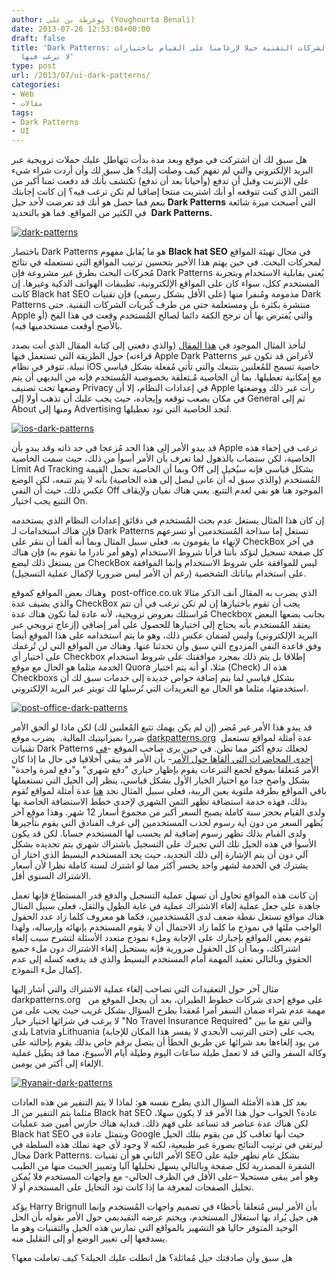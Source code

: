 ```yaml
---
author: يوغرطة بن علي (Youghourta Benali)
date: 2013-07-26 12:53:04+00:00
draft: false
title: 'Dark Patterns: لما تستخدم الشركات التقنية حيلا لإرغامنا على القيام باختيارات
  لا نرغب فيها'
type: post
url: /2013/07/ui-dark-patterns/
categories:
- Web
- مقالات
tags:
- Dark Patterns
- UI
---
```


هل سبق لك أن اشتركت في موقع وبعد مدة بدأت تتهاطل عليك حملات ترويجية عبر البريد الإلكتروني والتي لم تفهم كيف وصلت إليك؟ هل سبق لك وأن أردت شراء شيء على الإنترنت وقبل أن تدفع (وأحيانا بعد أن تدفع) تكتشف بأنك قد دفعت ثمنا أكبر من الثمن الذي كنت تتوقعه أو أنك اشتريت منتجا إضافيا لم تكن ترغب فيه؟ إن كانت إجابتك بنعم فما حصل هو أنك قد تعرضت لأحد حيل **Dark Patterns** التي أصبحت ميزة شائعة في الكثير من المواقع. فما هو بالتحديد  **Dark Patterns.**




[![dark-patterns](https://www.it-scoop.com/wp-content/uploads/2013/07/dark-patterns.png)
](https://www.it-scoop.com/wp-content/uploads/2013/07/dark-patterns.png)




باختصار Dark Patterns هو ما يُقابل مفهوم **Black hat SEO** في مجال تهيئة المواقع لمحركات البحث. في حين يهتم هذا الأخير بتحسين ترتيب المواقع التي تستعمله في نتائج مُحركات البحث بطرق غير مشروعة فإن Dark Patterns يُعنى بقابلية الاستخدام وبتجربة المستخدم ككل، سواء كان على المواقع الإلكترونية، تطبيقات الهواتف الذكية وغيرها. إن كانت Black hat SEO مذمومة ومُنفرا منها (على الأقل بشكل رسمي) فإن تقنيات Dark Patterns منتشرة بكثرة بل ومستعلمة حتى من طرف كُبريات الشركات التقنية. حتى Apple والتي يُفترض بها أن ترجح الكفة دائما لصالح المُستخدم وقعت في هذا الفخ (أو بالأصح أوقعت مستخدميها فيه).




لنأخذ المثال الموجود في [هذا المقال](http://www.90percentofeverything.com/2013/07/23/the-slippery-slope/) (والذي دفعني إلى كتابة المقال الذي أنت بصدد قراءته) حول الطريقة التي تستعمل فيها Apple Dark Patterns لأغراض قد تكون غير نبيلة. تتوفر في نظام iOS خاصية تسمح للمُعلنين بتتبعك والتي تأتي مُفعلة بشكل قياسي مع إمكانية تعطيلها. بما أن الخاصية مُـتعلقة بخصوصية المُستخدم فإنه من البديهي أن يتم وضعها تحت تصنيف Privacy في إعدادات النظام، إلا أن Apple رأت غير ذلك ووضعتها في مكان يصعب توقعه وإيجاده، حيث يجب عليك أن تذهب أولا إلى General ثم إلى About ومنها إلى Advertising لتجد الخاصية التي تود تعطيلها.




[![ios-dark-patterns](https://www.it-scoop.com/wp-content/uploads/2013/07/ios-dark-patterns.png)
](https://www.it-scoop.com/wp-content/uploads/2013/07/ios-dark-patterns.png)




قد يبدو الأمر إلى هذا الحد مُزعجا في حد ذاته وقد يبدو بأن Apple ترغب في إخفاء هذه الخاصية، لكن ستصاب بالذهول لما تعرف بأن الأمر أسوأ من ذلك، حيث سمت الخاصية Limit Ad Tracking وبما أن الخاصية تحمل القيمة<!-- more --> Off بشكل قياسي فإنه سيُخيل إلى المُستخدم (والذي سبق له أن عانى ليصل إلى هذه الخاصية) بأنه لا يتم تتبعه، لكن الوضع عكس ذلك، حيث أن النفي Off الموجود هنا هو نفي لعدم التتبع. يعني هناك نفيان ولإيقاف التتبع يجب اختيار On.




إن كان هذا المثال يستغل عدم بحث المُستخدم في دقائق إعدادات النظام الذي يستخدمه فإن هناك استخدامات لـ Dark Patterns تستغل إما سذاجة المُستخدمين أو تسرعهم لإنهاء ما يقومون به. فعلى سبيل المثال وبما أنه ألفنا أن ننقر على CheckBox في آخر كل صفحة تسجيل لنؤكد بأننا قرأنا شروط الاستخدام (وهو أمر نادرا ما نقوم به) فإن هناك من يستغل ذلك ليضع CheckBox ليس للموافقة على شروط الاستخدام وإنما الموافقة على استخدام بياناتك الشخصية (رغم أن الأمر ليس ضروريا لإكمال عملية التسجيل).




وهناك بعض المواقع كموقع  post-office.co.uk الذي يضرب به المقال آنف الذكر مثالا والذي يضيف عدة CheckBox يجب أن تقوم باختيارها إن لم تكن ترغب في أن تتم مُراستلك بعروض ترويجية، لأنه عادة لما تكون هناك عدة Checkbox بجانب بضعها البعض يعتقد المُستخدم بأنه يحتاج إلى اختيارها للحصول على أمر إضافي (إزعاج ترويجي عبر البريد الإلكتروني) وليس لضمان عكس ذلك، وهو ما يتم استخدامه على هذا الموقع أيضا وفق قاعدة النفي المزدوج التي سبق وأن تحدثنا عنها. وهناك من المواقع التي لن تُرغمك على اختيار أي Checkbox إطلاقا بل يتم ذلك بمجرد موافقتك على شروط استخدام الخدمة مثلما هو الحال مع موقع Quora مثلا، أو أنه يتم اختيار (Check) هذه الـ Checkboxs بشكل قياسي لما يتم إضافة خواص جديدة إلى خدمات سبق لك أن استخدمتها، مثلما هو الحال مع التغريدات التي تُرسلها لك تويتر عبر البريد الإلكتروني.




[![post-office-dark-patterns](https://www.it-scoop.com/wp-content/uploads/2013/07/post-office-dark-patterns.png)
](https://www.it-scoop.com/wp-content/uploads/2013/07/post-office-dark-patterns.png)




قد يبدو هذا الأمر غير مُضر (إن لم يكن يهمك تتبع المُعلنين لك) لكن ماذا لو ألحق الأمر ضررا بميزانيتيك المالية.  يضرب موقع [darkpatterns.org](http://darkpatterns.org/)  عدة أمثلة لمواقع تستعمل تقنيات Dark Patterns لجعلك تدفع أكثر مما تظن. في حين يرى صاحب الموقع -[في إحدى المحاضرات التي ألقاها حول الأمر](http://www.slideshare.net/harrybr/ux-brighton-dark-patterns?from=ss_embed)- بأن الأمر قد يبقى أخلاقيا في حال ما إذا كان الأمر مُتعلقا بموقع لجمع التبرعات يقوم بإظهار خياري "دفع شهري" و"دفع لمرة واحدة" بشكل واضح جدا مع اختيار الخيار الأول بشكل قياسي، ينظر إلى الحيل التي تستعملها باقي المواقع بطرقة ملتوية بعين الريبة، فعلى سبيل المثال نجد [هنا](http://darkpatterns.org/library/hidden_costs/) عدة أمثلة لمواقع تُقوم بذلك، فهذه خدمة استضافة تظهر الثمن الشهري لإحدى خطط الاستضافة الخاصة بها ولدى القيام بحجز سنة كاملة يصبح السعر أكبر من مجموع أسعار 12 شهر. وهذا موقع آخر يُظهر السعر من دون أية رسوم لجذب المستخدمين إلى غرف الفنادق التي يقوم بتأجيرها ولدى القيام بذلك تظهر رسوم إضافية لم يحسب لها المستخدم حسابا. لكن قد يكون الأسوأ في هذه الحيل تلك التي تجبرك على التسجيل باشتراك شهري يتم تجديده بشكل آلي دون أن يتم الإشارة إلى ذلك التجديد، حيث يجد المستخدم البسيط الذي اختار أن يشترك في الخدمة لشهر واحد يخسر أكثر مما لو اشترك لسنة كاملة نظرا لأن أسعار الاشتراك السنوي أقل.




إن كانت هذه المواقع تحاول أن تسهل عملية التسجيل والدفع قدر المستطاع فإنها تعمل جاهدة على جعل عملية إلغاء الاشتراك عملية في غاية الطول والثقل، فعلى سبيل المثال هناك مواقع تستغل نقطة ضعف لدى المُستخدمين، فكما هو معروف كلما زاد عدد الحقول الواجب ملئها في نموذج ما كلما زاد الاحتمال أن لا يقوم المستخدم بإنهائه وإرساله، ولهذا تقوم بعض المواقع بإجبارك على الإجابة وملء نموذج متعدد الأسئلة لتشرح سبب إلغاء اشتراكك، وبما أن كل الحقول ضرورية فإنه يستحيل إلغاء الاشتراك دون ملء جميع الحقوق وبالتالي تعقيد المهمة أمام المستخدم البسيط والذي قد يدفعه كسله إلى عدم إكمال ملء النموذج.




مثال آخر حول التعقيدات التي تصاحب إلغاء عملية الاشتراك والتي أشار إليها darkpatterns.org   على موقع إحدى شركات خطوط الطيران، بعد أن يجعل الموقع من مهمة عدم شراء ضمان السفر أمرا مُعقدا بطرح السؤال بشكل غريب حيث يجب على من لا يرغب في شرائها اختيار خيار "No Travel Insurance Required" والتي تقع ما بين بلدي Latvia وLithuania (حتى الترتيب الأبجدي لا يفسر هذا المكان للإجابة) يجب على من يود إلغاءها بعد شرائها عن طريق الخطأ أن يتصل برقم خاص بذلك يقوم بإحالته على وكالة السفر والتي قد لا تعمل طيلة ساعات اليوم وطيلة أيام الأسبوع، مما قد يطيل عملية الإلغاء إلى أكثر من يومين.




[![Ryanair-dark-patterns](https://www.it-scoop.com/wp-content/uploads/2013/07/Ryanair-dark-patterns.png)
](https://www.it-scoop.com/wp-content/uploads/2013/07/Ryanair-dark-patterns.png)




بعد كل هذه الأمثلة السؤال الذي يطرح نفسه هو: لماذا لا يتم التنفير من هذه العادات مثلما يتم التنفير من الـ Black hat SEO عادة؟ الجواب حول هذا الأمر قد لا يكون سهلا، لكن هناك عدة عناصر قد تساعد على فهم ذلك. فبداية هناك حارس أمين ضد عمليات Black hat SEO ويتمثل عادة في Google حيث أنها تعاقب كل من يقوم بتلك الحيل ليرتقي في ترتيب النتائج بصورة غير طبيعية، لكنه لا وجود لأي جهة تملك هذه السلطة في مجال Dark Patterns. الأمر الثاني هو أن تقنيات SEO بشكل عام تظهر جلية على الشفرة المصدرية لكل صفحة وبالتالي يسهل تحليلها آليا وتمييز الخبيث منها من الطيب وهو أمر يبقى مستحيلا –على الأقل في الظرف الحالي- مع واجهات المستخدم فلا يُمكن تحليل الصفحات لمعرفة ما إذا كانت تود التحايل على المستخدم أو لا.




يؤكد Harry Brignull بأن الأمر ليس مُتعلقا بأخطاء في تصميم واجهات المُستخدم وإنما هي حيل يُراد بها استغلال المستخدم، ويختم عرضه التقيديمي حول الأمر بقوله بأن الحل الوحيد المتوفر حاليا هو التشهير بالمواقع التي تمارس هذه الحيل والتقنيات وهو ما يسدفعها إلى تغيير الوضع أو إلى التقليل منه.




هل سبق وأن صادفتك حيل مُماثلة؟ هل انطلت عليك الحيلة؟ كيف تعاملت معها؟
